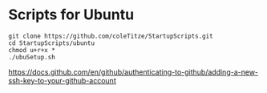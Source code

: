 # Scripts for Ubuntu
```
git clone https://github.com/coleTitze/StartupScripts.git
cd StartupScripts/ubuntu
chmod u+r+x *
./ubuSetup.sh
```
https://docs.github.com/en/github/authenticating-to-github/adding-a-new-ssh-key-to-your-github-account
